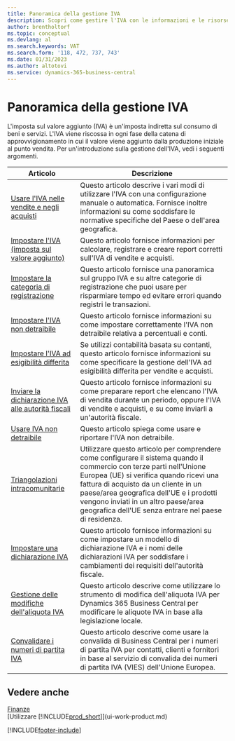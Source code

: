 ```yaml
---
title: Panoramica della gestione IVA
description: Scopri come gestire l'IVA con le informazioni e le risorse elencate.
author: brentholtorf
ms.topic: conceptual
ms.devlang: al
ms.search.keywords: VAT
ms.search.form: '118, 472, 737, 743'
ms.date: 01/31/2023
ms.author: altotovi
ms.service: dynamics-365-business-central
---
```

# Panoramica della gestione IVA
L'imposta sul valore aggiunto (IVA) è un'imposta indiretta sul consumo di beni e servizi. L'IVA viene riscossa in ogni fase della catena di approvvigionamento in cui il valore viene aggiunto dalla produzione iniziale al punto vendita. Per un'introduzione sulla gestione dell'IVA, vedi i seguenti argomenti.  

|  Articolo  |  Descrizione  |  
|--------|--------------|  
| [Usare l'IVA nelle vendite e negli acquisti](finance-work-with-vat.md) | Questo articolo descrive i vari modi di utilizzare l'IVA con una configurazione manuale o automatica. Fornisce inoltre informazioni su come soddisfare le normative specifiche del Paese o dell'area geografica.|
| [Impostare l'IVA (imposta sul valore aggiunto)](finance-setup-vat.md) | Questo articolo fornisce informazioni per calcolare, registrare e creare report corretti sull'IVA di vendite e acquisti.|
| [Impostare la categoria di registrazione](finance-posting-groups.md#tax-posting-groups) | Questo articolo fornisce una panoramica sul gruppo IVA e su altre categorie di registrazione che puoi usare per risparmiare tempo ed evitare errori quando registri le transazioni.|
| [Impostare l'IVA non detraibile](finance-setup-nondeductible-vat.md) | Questo articolo fornisce informazioni su come impostare correttamente l'IVA non detraibile relativa a percentuali e conti.|
| [Impostare l'IVA ad esigibilità differita](finance-setup-unrealized-vat.md) | Se utilizzi contabilità basata su contanti, questo articolo fornisce informazioni su come specificare la gestione dell'IVA ad esigibilità differita per vendite e acquisti.|
| [Inviare la dichiarazione IVA alle autorità fiscali](finance-how-report-vat.md) | Questo articolo fornisce informazioni su come preparare report che elencano l'IVA di vendita durante un periodo, oppure l'IVA di vendite e acquisti, e su come inviarli a un'autorità fiscale.|
| [Usare IVA non detraibile](finance-how-use-non-deductible-vat.md) | Questo articolo spiega come usare e riportare l'IVA non detraibile.| 
| [Triangolazioni intracomunitarie](finance-how-to-eu3party-trade-purchase.md) | Utilizzare questo articolo per comprendere come configurare il sistema quando il commercio con terze parti nell'Unione Europea (UE) si verifica quando ricevi una fattura di acquisto da un cliente in un paese/area geografica dell'UE e i prodotti vengono inviati in un altro paese/area geografica dell'UE senza entrare nel paese di residenza.|  
| [Impostare una dichiarazione IVA](finance-how-setup-vat-statement.md) | Questo articolo fornisce informazioni su come impostare un modello di dichiarazione IVA e i nomi delle dichiarazioni IVA per soddisfare i cambiamenti dei requisiti dell'autorità fiscale.|
| [Gestione delle modifiche dell'aliquota IVA](finance-how-use-vat-rate-change-tool.md) | Questo articolo descrive come utilizzare lo strumento di modifica dell'aliquota IVA per Dynamics 365 Business Central per modificare le aliquote IVA in base alla legislazione locale.|
| [Convalidare i numeri di partita IVA](finance-how-validate-vat-registration-number.md) | Questo articolo descrive come usare la convalida di Business Central per i numeri di partita IVA per contatti, clienti e fornitori in base al servizio di convalida dei numeri di partita IVA (VIES) dell'Unione Europea.|


## Vedere anche  
[Finanze](finance.md)  
[Utilizzare [!INCLUDE[prod_short](includes/prod_short.md)]](ui-work-product.md)


[!INCLUDE[footer-include](includes/footer-banner.md)]
